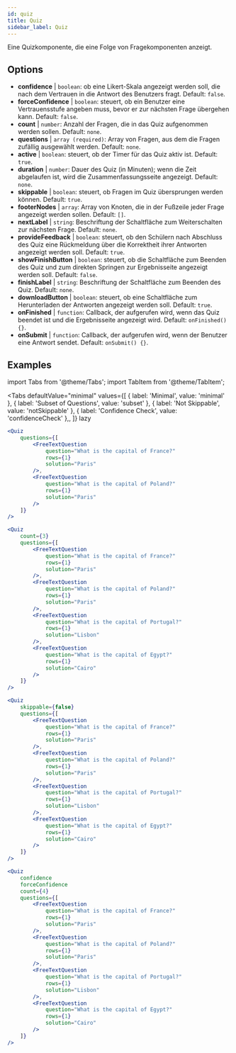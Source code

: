 ```yaml
---
id: quiz 
title: Quiz
sidebar_label: Quiz
---
```


Eine Quizkomponente, die eine Folge von Fragekomponenten anzeigt.

## Options

* __confidence__ | `boolean`: ob eine Likert-Skala angezeigt werden soll, die nach dem Vertrauen in die Antwort des Benutzers fragt. Default: `false`.
* __forceConfidence__ | `boolean`: steuert, ob ein Benutzer eine Vertrauensstufe angeben muss, bevor er zur nächsten Frage übergehen kann. Default: `false`.
* __count__ | `number`: Anzahl der Fragen, die in das Quiz aufgenommen werden sollen. Default: `none`.
* __questions__ | `array (required)`: Array von Fragen, aus dem die Fragen zufällig ausgewählt werden. Default: `none`.
* __active__ | `boolean`: steuert, ob der Timer für das Quiz aktiv ist. Default: `true`.
* __duration__ | `number`: Dauer des Quiz (in Minuten); wenn die Zeit abgelaufen ist, wird die Zusammenfassungsseite angezeigt. Default: `none`.
* __skippable__ | `boolean`: steuert, ob Fragen im Quiz übersprungen werden können. Default: `true`.
* __footerNodes__ | `array`: Array von Knoten, die in der Fußzeile jeder Frage angezeigt werden sollen. Default: `[]`.
* __nextLabel__ | `string`: Beschriftung der Schaltfläche zum Weiterschalten zur nächsten Frage. Default: `none`.
* __provideFeedback__ | `boolean`: steuert, ob den Schülern nach Abschluss des Quiz eine Rückmeldung über die Korrektheit ihrer Antworten angezeigt werden soll. Default: `true`.
* __showFinishButton__ | `boolean`: steuert, ob die Schaltfläche zum Beenden des Quiz und zum direkten Springen zur Ergebnisseite angezeigt werden soll. Default: `false`.
* __finishLabel__ | `string`: Beschriftung der Schaltfläche zum Beenden des Quiz. Default: `none`.
* __downloadButton__ | `boolean`: steuert, ob eine Schaltfläche zum Herunterladen der Antworten angezeigt werden soll. Default: `true`.
* __onFinished__ | `function`: Callback, der aufgerufen wird, wenn das Quiz beendet ist und die Ergebnisseite angezeigt wird. Default: `onFinished() {}`.
* __onSubmit__ | `function`: Callback, der aufgerufen wird, wenn der Benutzer eine Antwort sendet. Default: `onSubmit() {}`.


## Examples

import Tabs from '@theme/Tabs';
import TabItem from '@theme/TabItem';

<Tabs
    defaultValue="minimal"
    values={[
        { label: 'Minimal', value: 'minimal' },
        { label: 'Subset of Questions', value: 'subset' },
        { label: 'Not Skippable', value: 'notSkippable' },
        { label: 'Confidence Check', value: 'confidenceCheck' },,
    ]}
    lazy
>

<TabItem value="minimal">

```jsx live
<Quiz
    questions={[
        <FreeTextQuestion 
            question="What is the capital of France?" 
            rows={1} 
            solution="Paris" 
        />,
        <FreeTextQuestion 
            question="What is the capital of Poland?" 
            rows={1} 
            solution="Paris" 
        />
    ]}
/>
```
</TabItem>

<TabItem value="subset">

```jsx live
<Quiz
    count={3}
    questions={[
        <FreeTextQuestion 
            question="What is the capital of France?" 
            rows={1} 
            solution="Paris" 
        />,
        <FreeTextQuestion 
            question="What is the capital of Poland?" 
            rows={1} 
            solution="Paris" 
        />,
        <FreeTextQuestion 
            question="What is the capital of Portugal?" 
            rows={1} 
            solution="Lisbon" 
        />,     
        <FreeTextQuestion 
            question="What is the capital of Egypt?" 
            rows={1} 
            solution="Cairo" 
        />
    ]}
/>
```
</TabItem>

<TabItem value="notSkippable" >

```jsx live
<Quiz
    skippable={false}
    questions={[
        <FreeTextQuestion 
            question="What is the capital of France?" 
            rows={1} 
            solution="Paris" 
        />,
        <FreeTextQuestion 
            question="What is the capital of Poland?" 
            rows={1} 
            solution="Paris" 
        />,
        <FreeTextQuestion 
            question="What is the capital of Portugal?" 
            rows={1} 
            solution="Lisbon" 
        />,     
        <FreeTextQuestion 
            question="What is the capital of Egypt?" 
            rows={1} 
            solution="Cairo" 
        />
    ]}
/>
```
</TabItem>

<TabItem value="confidenceCheck">

```jsx live
<Quiz
    confidence
    forceConfidence
    count={4}
    questions={[
        <FreeTextQuestion 
            question="What is the capital of France?" 
            rows={1} 
            solution="Paris" 
        />,
        <FreeTextQuestion 
            question="What is the capital of Poland?" 
            rows={1} 
            solution="Paris" 
        />,
        <FreeTextQuestion 
            question="What is the capital of Portugal?" 
            rows={1} 
            solution="Lisbon" 
        />,     
        <FreeTextQuestion 
            question="What is the capital of Egypt?" 
            rows={1} 
            solution="Cairo" 
        />
    ]}
/>
```
</TabItem>

</Tabs>
